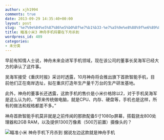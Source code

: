 ```yaml
---
author: xjh1994
comments: true
date: 2013-09-29 14:35:40+00:00
layout: post
slug: '%e7%9e%84%e5%87%86%e5%b0%8f%e7%b1%b33-%e7%a5%9e%e8%88%9f%e6%89%8b%e6%9c%ba%e5%b0%86%e8%a6%81%e5%9c%a8%e4%b8%8b%e6%9c%88%e6%9d%80%e5%88%b0'
title: 瞄准小米3 神舟手机将要在下月杀到
wordpress_id: 489
categories:
- 未分类
---
```


早前有知情人士说，神舟未来会进军手机领域，现在该公司的董事长吴海军已经大方的承认了这件事。

吴海军接受《重庆时报》采访时透露，10月神舟将会推出旗下首款智能手机，目前他们正在南岸选址，拟在重庆打造年生产量千万台的生产研发基地。

此外，神舟的董事长还透露，这款手机的售价是小米价格除以2，对于手机吴海军是这么认为的，“原来传统做电脑，就是CPU、内存、硬盘等，手机也是这样，所有的做法和规格都差不多。”

神舟首款智能手机莫非就是之前传闻的那款配备5寸1080p屏幕，搭载骁龙800处理器和2GB RAM，以及提供1300万像素（500万前置）摄像头的？


![瞄准小米 神舟手机下月杀到](http://img2.itsogo.net/Upfile2/2013/9/92991056895830.jpg)
据说左边这款就是神舟手机
